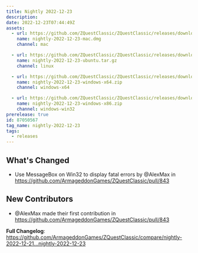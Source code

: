 ```yaml
---
title: Nightly 2022-12-23
description: 
date: 2022-12-23T07:44:49Z
assets: 
  - url: https://github.com/ZQuestClassic/ZQuestClassic/releases/download/nightly-2022-12-23/nightly-2022-12-23-mac.dmg
    name: nightly-2022-12-23-mac.dmg
    channel: mac

  - url: https://github.com/ZQuestClassic/ZQuestClassic/releases/download/nightly-2022-12-23/nightly-2022-12-23-ubuntu.tar.gz
    name: nightly-2022-12-23-ubuntu.tar.gz
    channel: linux

  - url: https://github.com/ZQuestClassic/ZQuestClassic/releases/download/nightly-2022-12-23/nightly-2022-12-23-windows-x64.zip
    name: nightly-2022-12-23-windows-x64.zip
    channel: windows-x64

  - url: https://github.com/ZQuestClassic/ZQuestClassic/releases/download/nightly-2022-12-23/nightly-2022-12-23-windows-x86.zip
    name: nightly-2022-12-23-windows-x86.zip
    channel: windows-win32
prerelease: true
id: 87050567
tag_name: nightly-2022-12-23
tags:
  - releases
---
```


## What's Changed
* Use MessageBox on Win32 to display fatal errors by @AlexMax in https://github.com/ArmageddonGames/ZQuestClassic/pull/843

## New Contributors
* @AlexMax made their first contribution in https://github.com/ArmageddonGames/ZQuestClassic/pull/843

**Full Changelog**: https://github.com/ArmageddonGames/ZQuestClassic/compare/nightly-2022-12-21...nightly-2022-12-23
